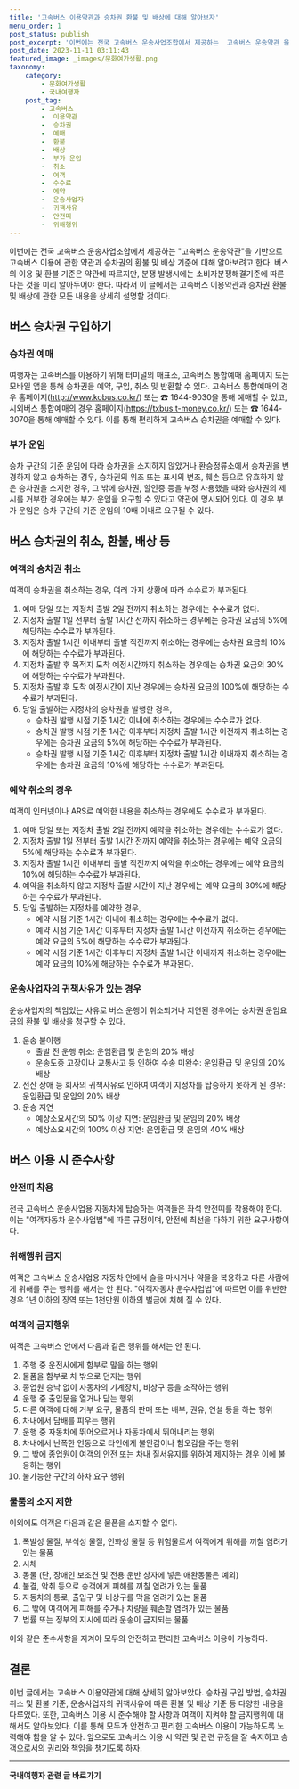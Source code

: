 ```yaml
---
title: '고속버스 이용약관과 승차권 환불 및 배상에 대해 알아보자'
menu_order: 1
post_status: publish
post_excerpt: '이번에는 전국 고속버스 운송사업조합에서 제공하는  고속버스 운송약관 을 기반으로 고속버스 이용에 관한 약관과 승차권의 환불 및 배상 기준에 대해 알아보려고 한다. 버스의 이용 및 환불 기준은 약관에 따르지만, 분쟁 발생시에는 소비자분쟁해결기준에 따른다는 것을 미리 알아두어야 한다. 따라서 이 글에서는 고속버스 이용약관과 승차권 환불 및 배상에 관한 모든 내용을 상세히 설명할 것이다.'
post_date: 2023-11-11 03:11:43
featured_image: _images/문화여가생활.png
taxonomy:
    category:
        - 문화여가생활
        - 국내여행자
    post_tag:
        - 고속버스
        -  이용약관
        -  승차권
        -  예매
        -  환불
        -  배상
        -  부가 운임
        -  취소
        -  여객
        -  수수료
        -  예약
        -  운송사업자
        -  귀책사유
        -  안전띠
        -  위해행위
---
```



이번에는 전국 고속버스 운송사업조합에서 제공하는 "고속버스 운송약관"을 기반으로 고속버스 이용에 관한 약관과 승차권의 환불 및 배상 기준에 대해 알아보려고 한다. 버스의 이용 및 환불 기준은 약관에 따르지만, 분쟁 발생시에는 소비자분쟁해결기준에 따른다는 것을 미리 알아두어야 한다. 따라서 이 글에서는 고속버스 이용약관과 승차권 환불 및 배상에 관한 모든 내용을 상세히 설명할 것이다.

## 버스 승차권 구입하기

### 승차권 예매

여행자는 고속버스를 이용하기 위해 터미널의 매표소, 고속버스 통합예매 홈페이지 또는 모바일 앱을 통해 승차권을 예약, 구입, 취소 및 반환할 수 있다. 고속버스 통합예매의 경우 홈페이지(http://www.kobus.co.kr/) 또는 ☎ 1644-9030을 통해 예매할 수 있고, 시외버스 통합예매의 경우 홈페이지(https://txbus.t-money.co.kr/) 또는 ☎ 1644-3070을 통해 예매할 수 있다. 이를 통해 편리하게 고속버스 승차권을 예매할 수 있다.

### 부가 운임

승차 구간의 기준 운임에 따라 승차권을 소지하지 않았거나 환승정류소에서 승차권을 변경하지 않고 승차하는 경우, 승차권의 위조 또는 표시의 변조, 훼손 등으로 유효하지 않은 승차권을 소지한 경우, 그 밖에 승차권, 할인증 등을 부정 사용했을 때와 승차권의 제시를 거부한 경우에는 부가 운임을 요구할 수 있다고 약관에 명시되어 있다. 이 경우 부가 운임은 승차 구간의 기준 운임의 10배 이내로 요구될 수 있다.

## 버스 승차권의 취소, 환불, 배상 등

### 여객의 승차권 취소

여객이 승차권을 취소하는 경우, 여러 가지 상황에 따라 수수료가 부과된다.

1. 예매 당일 또는 지정차 출발 2일 전까지 취소하는 경우에는 수수료가 없다.
2. 지정차 출발 1일 전부터 출발 1시간 전까지 취소하는 경우에는 승차권 요금의 5%에 해당하는 수수료가 부과된다.
3. 지정차 출발 1시간 이내부터 출발 직전까지 취소하는 경우에는 승차권 요금의 10%에 해당하는 수수료가 부과된다.
4. 지정차 출발 후 목적지 도착 예정시간까지 취소하는 경우에는 승차권 요금의 30%에 해당하는 수수료가 부과된다.
5. 지정차 출발 후 도착 예정시간이 지난 경우에는 승차권 요금의 100%에 해당하는 수수료가 부과된다.
6. 당일 출발하는 지정차의 승차권을 발행한 경우,
   - 승차권 발행 시점 기준 1시간 이내에 취소하는 경우에는 수수료가 없다.
   - 승차권 발행 시점 기준 1시간 이후부터 지정차 출발 1시간 이전까지 취소하는 경우에는 승차권 요금의 5%에 해당하는 수수료가 부과된다.
   - 승차권 발행 시점 기준 1시간 이후부터 지정차 출발 1시간 이내까지 취소하는 경우에는 승차권 요금의 10%에 해당하는 수수료가 부과된다.

### 예약 취소의 경우

여객이 인터넷이나 ARS로 예약한 내용을 취소하는 경우에도 수수료가 부과된다.

1. 예매 당일 또는 지정차 출발 2일 전까지 예약을 취소하는 경우에는 수수료가 없다.
2. 지정차 출발 1일 전부터 출발 1시간 전까지 예약을 취소하는 경우에는 예약 요금의 5%에 해당하는 수수료가 부과된다.
3. 지정차 출발 1시간 이내부터 출발 직전까지 예약을 취소하는 경우에는 예약 요금의 10%에 해당하는 수수료가 부과된다.
4. 예약을 취소하지 않고 지정차 출발 시간이 지난 경우에는 예약 요금의 30%에 해당하는 수수료가 부과된다.
5. 당일 출발하는 지정차를 예약한 경우,
   - 예약 시점 기준 1시간 이내에 취소하는 경우에는 수수료가 없다.
   - 예약 시점 기준 1시간 이후부터 지정차 출발 1시간 이전까지 취소하는 경우에는 예약 요금의 5%에 해당하는 수수료가 부과된다.
   - 예약 시점 기준 1시간 이후부터 지정차 출발 1시간 이내까지 취소하는 경우에는 예약 요금의 10%에 해당하는 수수료가 부과된다.

### 운송사업자의 귀책사유가 있는 경우

운송사업자의 책임있는 사유로 버스 운행이 취소되거나 지연된 경우에는 승차권 운임요금의 환불 및 배상을 청구할 수 있다.

1. 운송 불이행
   - 출발 전 운행 취소: 운임환급 및 운임의 20% 배상
   - 운송도중 고장이나 교통사고 등 인하여 수송 미완수: 운임환급 및 운임의 20% 배상
2. 전산 장애 등 회사의 귀책사유로 인하여 여객이 지정차를 탑승하지 못하게 된 경우: 운임환급 및 운임의 20% 배상
3. 운송 지연
   - 예상소요시간의 50% 이상 지연: 운임환급 및 운임의 20% 배상
   - 예상소요시간의 100% 이상 지연: 운임환급 및 운임의 40% 배상

## 버스 이용 시 준수사항

### 안전띠 착용

전국 고속버스 운송사업용 자동차에 탑승하는 여객들은 좌석 안전띠를 착용해야 한다. 이는 "여객자동차 운수사업법"에 따른 규정이며, 안전에 최선을 다하기 위한 요구사항이다.

### 위해행위 금지

여객은 고속버스 운송사업용 자동차 안에서 술을 마시거나 약물을 복용하고 다른 사람에게 위해를 주는 행위를 해서는 안 된다. "여객자동차 운수사업법"에 따르면 이를 위반한 경우 1년 이하의 징역 또는 1천만원 이하의 벌금에 처해 질 수 있다.

### 여객의 금지행위

여객은 고속버스 안에서 다음과 같은 행위를 해서는 안 된다.

1. 주행 중 운전사에게 함부로 말을 하는 행위
2. 물품을 함부로 차 밖으로 던지는 행위
3. 종업원 승낙 없이 자동차의 기계장치, 비상구 등을 조작하는 행위
4. 운행 중 출입문을 열거나 닫는 행위
5. 다른 여객에 대해 거부 요구, 물품의 판매 또는 배부, 권유, 연설 등을 하는 행위
6. 차내에서 담배를 피우는 행위
7. 운행 중 자동차에 뛰어오르거나 자동차에서 뛰어내리는 행위
8. 차내에서 난폭한 언동으로 타인에게 불안감이나 혐오감을 주는 행위
9. 그 밖에 종업원이 여객의 안전 또는 차내 질서유지를 위하여 제지하는 경우 이에 불응하는 행위
10. 불가능한 구간의 하차 요구 행위

### 물품의 소지 제한

이외에도 여객은 다음과 같은 물품을 소지할 수 없다.

1. 폭발성 물질, 부식성 물질, 인화성 물질 등 위험물로서 여객에게 위해를 끼칠 염려가 있는 물품
2. 시체
3. 동물 (단, 장애인 보조견 및 전용 운반 상자에 넣은 애완동물은 예외)
4. 불결, 악취 등으로 승객에게 피해를 끼칠 염려가 있는 물품
5. 자동차의 통로, 출입구 및 비상구를 막을 염려가 있는 물품
6. 그 밖에 여객에게 피해를 주거나 차량을 훼손할 염려가 있는 물품
7. 법률 또는 정부의 지시에 따라 운송이 금지되는 물품

이와 같은 준수사항을 지켜야 모두의 안전하고 편리한 고속버스 이용이 가능하다.

## 결론

이번 글에서는 고속버스 이용약관에 대해 상세히 알아보았다. 승차권 구입 방법, 승차권 취소 및 환불 기준, 운송사업자의 귀책사유에 따른 환불 및 배상 기준 등 다양한 내용을 다루었다. 또한, 고속버스 이용 시 준수해야 할 사항과 여객이 지켜야 할 금지행위에 대해서도 알아보았다. 이를 통해 모두가 안전하고 편리한 고속버스 이용이 가능하도록 노력해야 함을 알 수 있다. 앞으로도 고속버스 이용 시 약관 및 관련 규정을 잘 숙지하고 승객으로서의 권리와 책임을 챙기도록 하자.
<!-- wp:separator -->
<hr class="wp-block-separator has-alpha-channel-opacity"/>
<!-- /wp:separator -->

<!-- wp:group {"backgroundColor":"base","layout":{"type":"constrained"}} -->
<div class="wp-block-group has-base-background-color has-background"><!-- wp:paragraph {"align":"center","fontSize":"medium"} -->
<p class="has-text-align-center has-large-font-size"><strong>국내여행자 관련 글 바로가기</strong></p>
<!-- /wp:paragraph -->


<!-- wp:latest-posts
{"categories":[{"id":15374,"count":19,"description":"","link":"https://uknowlaw.com/category/%ea%b5%ad%eb%82%b4%ec%97%ac%ed%96%89%ec%9e%90/","name":"국내여행자","slug":"국내여행자","taxonomy":"category","parent":0,"meta":[],"_links":{"self":[{"href":"https://uknowlaw.com/wp-json/wp/v2/categories/15374"}],"collection":[{"href":"https://uknowlaw.com/wp-json/wp/v2/categories"}],"about":[{"href":"https://uknowlaw.com/wp-json/wp/v2/taxonomies/category"}],"wp:post_type":[{"href":"https://uknowlaw.com/wp-json/wp/v2/posts?categories=15374"}],"curies":[{"name":"wp","href":"https://api.w.org/{rel}","templated":true}]}}],"postsToShow":100,"excerptLength":28,"postLayout":"grid","columns":2,"featuredImageAlign":"left","featuredImageSizeSlug":"large","fontSize":"small"} /--></div>
<!-- /wp:group -->